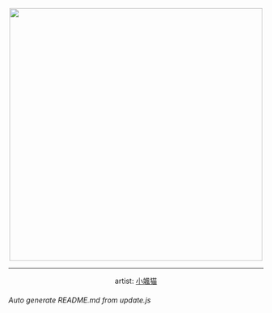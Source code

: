 
<p align="center">
  <img width="500" src="https://nekos.best/api/v2/neko/0258.png">
  <hr/>
  <center>
    artist: <a href="https://www.pixiv.net/en/artworks/80280669">小颯猫</a>
  </center>
</p>


###### Auto generate README.md from update.js

